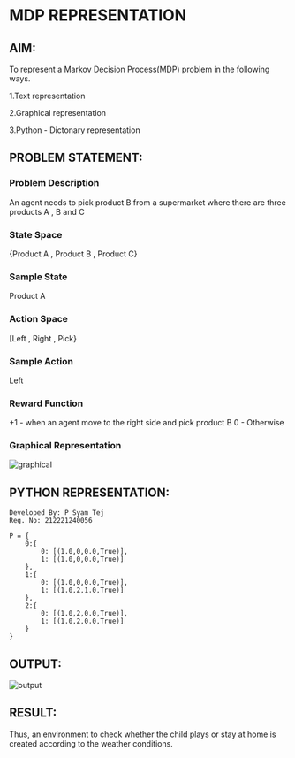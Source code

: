 # MDP REPRESENTATION

## AIM:
To represent a Markov Decision Process(MDP) problem in the following ways.

1.Text representation

2.Graphical representation

3.Python - Dictonary representation

## PROBLEM STATEMENT:
### Problem Description
An agent needs to pick product B from a supermarket where there are three products A , B and C

### State Space
{Product A , Product B , Product C}

### Sample State
Product A

### Action Space
[Left , Right , Pick}

### Sample Action
Left

### Reward Function
+1 - when an agent move to the right side and pick product B
0 - Otherwise

### Graphical Representation
![graphical](https://github.com/Syam-tej/mdp-representation/assets/93427224/944b2366-fe04-41e3-b974-a05724c3e37e)

## PYTHON REPRESENTATION:
```
Developed By: P Syam Tej
Reg. No: 212221240056
```
```python3
P = {
    0:{
        0: [(1.0,0,0.0,True)],
        1: [(1.0,0,0.0,True)]
    },
    1:{
        0: [(1.0,0,0.0,True)],
        1: [(1.0,2,1.0,True)]
    },
    2:{
        0: [(1.0,2,0.0,True)],
        1: [(1.0,2,0.0,True)]
    }
}
```
## OUTPUT:
![output](https://github.com/Syam-tej/mdp-representation/assets/93427224/05b3cc56-c3ce-459a-913e-8cc6033b5a35)

## RESULT:
Thus, an environment to check whether the child plays or stay at home is created according to the weather conditions.
